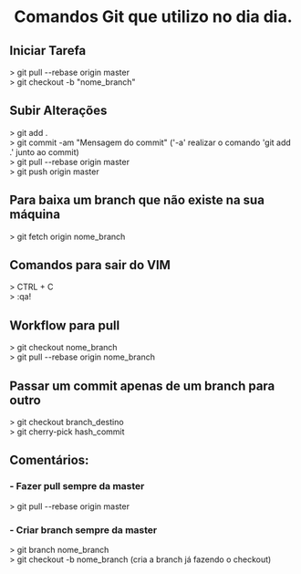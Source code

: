 <h1 align="center">Comandos Git que utilizo no dia dia.</h1>
<h2>Iniciar Tarefa</h2>
> git pull --rebase origin master
<br>
> git checkout -b "nome_branch"
<br>
<h2>Subir Alterações</h2>
> git add .
<br>
> git commit -am "Mensagem do commit" ('-a' realizar o comando 'git add .' junto ao commit)
<br>
> git pull --rebase origin master
<br>
> git push origin master
<br>
<h2>Para baixa um branch que não existe na sua máquina</h2>
> git fetch origin nome_branch
<br>
<h2>Comandos para sair do VIM</h2>
> CTRL + C
<br>
> :qa!
<br>
<h2>Workflow para pull</h2>
> git checkout nome_branch
<br>
> git pull --rebase origin nome_branch
<br>
<h2>Passar um commit apenas de um branch para outro</h2>
> git checkout branch_destino
<br>
> git cherry-pick hash_commit
<br>
<h2>Comentários:</h2>
<h3>- Fazer pull sempre da master</h3>
> git pull --rebase origin master
<br>
<h3>- Criar branch sempre da master</h3>
> git branch nome_branch
<br>
> git checkout -b nome_branch (cria a branch já fazendo o checkout)